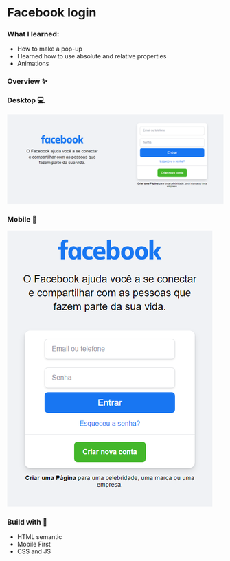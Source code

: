# Facebook login

### What I learned:
- How to make a pop-up
- I learned how to use absolute and relative properties
- Animations

### Overview ✨
### Desktop 💻
![](/readme/desktop.png)


### Mobile 📱
![](/readme/mobile.png)


### Build with 🔨
- HTML semantic
- Mobile First
- CSS and JS